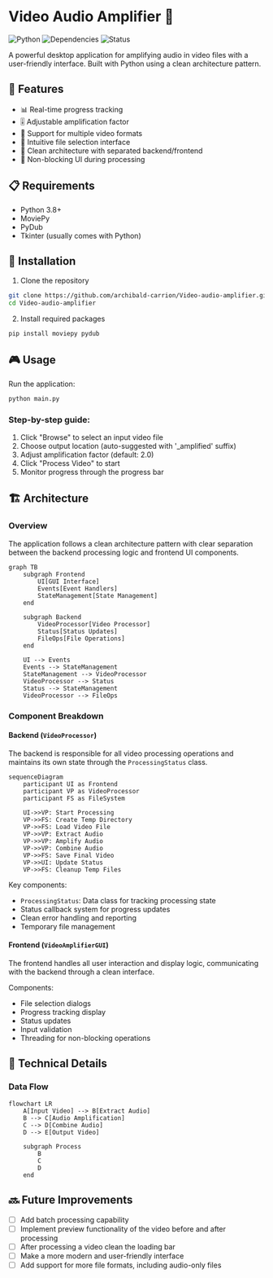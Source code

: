 # Video Audio Amplifier 🎵

![Python](https://img.shields.io/badge/python-v3.8+-blue.svg)
![Dependencies](https://img.shields.io/badge/dependencies-up%20to%20date-brightgreen.svg)
![Status](https://img.shields.io/badge/status-active-success.svg)

A powerful desktop application for amplifying audio in video files with a user-friendly interface. Built with Python using a clean architecture pattern.

## 🎯 Features

- 📊 Real-time progress tracking
- 🎚️ Adjustable amplification factor
- 🎥 Support for multiple video formats
- 📁 Intuitive file selection interface
- 🧰 Clean architecture with separated backend/frontend
- 🔄 Non-blocking UI during processing

## 📋 Requirements

- Python 3.8+
- MoviePy
- PyDub
- Tkinter (usually comes with Python)

## 🚀 Installation

1. Clone the repository
```bash
git clone https://github.com/archibald-carrion/Video-audio-amplifier.git
cd Video-audio-amplifier
```

2. Install required packages
```bash
pip install moviepy pydub
```

## 🎮 Usage

Run the application:
```bash
python main.py
```

### Step-by-step guide:

1. Click "Browse" to select an input video file
2. Choose output location (auto-suggested with '_amplified' suffix)
3. Adjust amplification factor (default: 2.0)
4. Click "Process Video" to start
5. Monitor progress through the progress bar

## 🏗️ Architecture

### Overview

The application follows a clean architecture pattern with clear separation between the backend processing logic and frontend UI components.

```mermaid
graph TB
    subgraph Frontend
        UI[GUI Interface]
        Events[Event Handlers]
        StateManagement[State Management]
    end
    
    subgraph Backend
        VideoProcessor[Video Processor]
        Status[Status Updates]
        FileOps[File Operations]
    end
    
    UI --> Events
    Events --> StateManagement
    StateManagement --> VideoProcessor
    VideoProcessor --> Status
    Status --> StateManagement
    VideoProcessor --> FileOps
```


### Component Breakdown

#### Backend (`VideoProcessor`)

The backend is responsible for all video processing operations and maintains its own state through the `ProcessingStatus` class.

```mermaid
sequenceDiagram
    participant UI as Frontend
    participant VP as VideoProcessor
    participant FS as FileSystem
    
    UI->>VP: Start Processing
    VP->>FS: Create Temp Directory
    VP->>FS: Load Video File
    VP->>VP: Extract Audio
    VP->>VP: Amplify Audio
    VP->>VP: Combine Audio
    VP->>FS: Save Final Video
    VP->>UI: Update Status
    VP->>FS: Cleanup Temp Files

```

Key components:
- `ProcessingStatus`: Data class for tracking processing state
- Status callback system for progress updates
- Clean error handling and reporting
- Temporary file management

#### Frontend (`VideoAmplifierGUI`)

The frontend handles all user interaction and display logic, communicating with the backend through a clean interface.

Components:
- File selection dialogs
- Progress tracking display
- Status updates
- Input validation
- Threading for non-blocking operations

## 🔧 Technical Details

### Data Flow

```mermaid
flowchart LR
    A[Input Video] --> B[Extract Audio]
    B --> C[Audio Amplification]
    C --> D[Combine Audio]
    D --> E[Output Video]
    
    subgraph Process
        B
        C
        D
    end

```

## 🔜 Future Improvements

- [ ] Add batch processing capability
- [ ] Implement preview functionality of the video before and after processing
- [ ] After processing a video clean the loading bar
- [ ] Make a more modern and user-friendly interface
- [ ] Add support for more file formats, including audio-only files